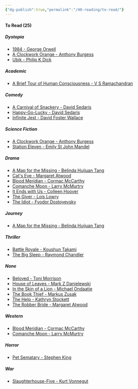 ```yaml
---
{"dg-publish":true,"permalink":"/40-reading/to-read/"}
---
```


<h4><span>To Read (25)</span></h4><h5><span>Dystopia</span></h5><div><ul class="dataview list-view-ul"><li><span><a aria-label-position="top" aria-label="40 Reading/Books/1984 - George Orwell.md" data-href="40 Reading/Books/1984 - George Orwell.md" href="40 Reading/Books/1984 - George Orwell.md" class="internal-link" target="_blank" rel="noopener">1984 - George Orwell</a></span></li><li><span><a aria-label-position="top" aria-label="40 Reading/Books/A Clockwork Orange - Anthony Burgess.md" data-href="40 Reading/Books/A Clockwork Orange - Anthony Burgess.md" href="40 Reading/Books/A Clockwork Orange - Anthony Burgess.md" class="internal-link" target="_blank" rel="noopener">A Clockwork Orange - Anthony Burgess</a></span></li><li><span><a aria-label-position="top" aria-label="40 Reading/Books/Ubik - Philip K Dick.md" data-href="40 Reading/Books/Ubik - Philip K Dick.md" href="40 Reading/Books/Ubik - Philip K Dick.md" class="internal-link" target="_blank" rel="noopener">Ubik - Philip K Dick</a></span></li></ul></div><h5><span>Academic</span></h5><div><ul class="dataview list-view-ul"><li><span><a aria-label-position="top" aria-label="40 Reading/Books/A Brief Tour of Human Consciousness - V S Ramachandran.md" data-href="40 Reading/Books/A Brief Tour of Human Consciousness - V S Ramachandran.md" href="40 Reading/Books/A Brief Tour of Human Consciousness - V S Ramachandran.md" class="internal-link" target="_blank" rel="noopener">A Brief Tour of Human Consciousness - V S Ramachandran</a></span></li></ul></div><h5><span>Comedy</span></h5><div><ul class="dataview list-view-ul"><li><span><a aria-label-position="top" aria-label="40 Reading/Books/A Carnival of Snackery - David Sedaris.md" data-href="40 Reading/Books/A Carnival of Snackery - David Sedaris.md" href="40 Reading/Books/A Carnival of Snackery - David Sedaris.md" class="internal-link" target="_blank" rel="noopener">A Carnival of Snackery - David Sedaris</a></span></li><li><span><a aria-label-position="top" aria-label="40 Reading/Books/Happy-Go-Lucky - David Sedaris.md" data-href="40 Reading/Books/Happy-Go-Lucky - David Sedaris.md" href="40 Reading/Books/Happy-Go-Lucky - David Sedaris.md" class="internal-link" target="_blank" rel="noopener">Happy-Go-Lucky - David Sedaris</a></span></li><li><span><a aria-label-position="top" aria-label="40 Reading/Books/Infinite Jest - David Foster Wallace.md" data-href="40 Reading/Books/Infinite Jest - David Foster Wallace.md" href="40 Reading/Books/Infinite Jest - David Foster Wallace.md" class="internal-link" target="_blank" rel="noopener">Infinite Jest - David Foster Wallace</a></span></li></ul></div><h5><span>Science Fiction</span></h5><div><ul class="dataview list-view-ul"><li><span><a aria-label-position="top" aria-label="40 Reading/Books/A Clockwork Orange - Anthony Burgess.md" data-href="40 Reading/Books/A Clockwork Orange - Anthony Burgess.md" href="40 Reading/Books/A Clockwork Orange - Anthony Burgess.md" class="internal-link" target="_blank" rel="noopener">A Clockwork Orange - Anthony Burgess</a></span></li><li><span><a aria-label-position="top" aria-label="40 Reading/Books/Station Eleven - Emily St John Mandel.md" data-href="40 Reading/Books/Station Eleven - Emily St John Mandel.md" href="40 Reading/Books/Station Eleven - Emily St John Mandel.md" class="internal-link" target="_blank" rel="noopener">Station Eleven - Emily St John Mandel</a></span></li></ul></div><h5><span>Drama</span></h5><div><ul class="dataview list-view-ul"><li><span><a aria-label-position="top" aria-label="40 Reading/Books/A Map for the Missing - Belinda Huijuan Tang.md" data-href="40 Reading/Books/A Map for the Missing - Belinda Huijuan Tang.md" href="40 Reading/Books/A Map for the Missing - Belinda Huijuan Tang.md" class="internal-link" target="_blank" rel="noopener">A Map for the Missing - Belinda Huijuan Tang</a></span></li><li><span><a aria-label-position="top" aria-label="40 Reading/Books/Cat's Eye - Margaret Atwood.md" data-href="40 Reading/Books/Cat's Eye - Margaret Atwood.md" href="40 Reading/Books/Cat's Eye - Margaret Atwood.md" class="internal-link" target="_blank" rel="noopener">Cat's Eye - Margaret Atwood</a></span></li><li><span><a aria-label-position="top" aria-label="40 Reading/Books/Blood Meridian - Cormac McCarthy.md" data-href="40 Reading/Books/Blood Meridian - Cormac McCarthy.md" href="40 Reading/Books/Blood Meridian - Cormac McCarthy.md" class="internal-link" target="_blank" rel="noopener">Blood Meridian - Cormac McCarthy</a></span></li><li><span><a aria-label-position="top" aria-label="40 Reading/Books/Comanche Moon - Larry McMurtry.md" data-href="40 Reading/Books/Comanche Moon - Larry McMurtry.md" href="40 Reading/Books/Comanche Moon - Larry McMurtry.md" class="internal-link" target="_blank" rel="noopener">Comanche Moon - Larry McMurtry</a></span></li><li><span><a aria-label-position="top" aria-label="40 Reading/Books/It Ends with Us - Colleen Hoover.md" data-href="40 Reading/Books/It Ends with Us - Colleen Hoover.md" href="40 Reading/Books/It Ends with Us - Colleen Hoover.md" class="internal-link" target="_blank" rel="noopener">It Ends with Us - Colleen Hoover</a></span></li><li><span><a aria-label-position="top" aria-label="40 Reading/Books/The Giver - Lois Lowry.md" data-href="40 Reading/Books/The Giver - Lois Lowry.md" href="40 Reading/Books/The Giver - Lois Lowry.md" class="internal-link" target="_blank" rel="noopener">The Giver - Lois Lowry</a></span></li><li><span><a aria-label-position="top" aria-label="40 Reading/Books/The Idiot - Fyodor Dostoyevsky.md" data-href="40 Reading/Books/The Idiot - Fyodor Dostoyevsky.md" href="40 Reading/Books/The Idiot - Fyodor Dostoyevsky.md" class="internal-link" target="_blank" rel="noopener">The Idiot - Fyodor Dostoyevsky</a></span></li></ul></div><h5><span>Journey</span></h5><div><ul class="dataview list-view-ul"><li><span><a aria-label-position="top" aria-label="40 Reading/Books/A Map for the Missing - Belinda Huijuan Tang.md" data-href="40 Reading/Books/A Map for the Missing - Belinda Huijuan Tang.md" href="40 Reading/Books/A Map for the Missing - Belinda Huijuan Tang.md" class="internal-link" target="_blank" rel="noopener">A Map for the Missing - Belinda Huijuan Tang</a></span></li></ul></div><h5><span>Thriller</span></h5><div><ul class="dataview list-view-ul"><li><span><a aria-label-position="top" aria-label="40 Reading/Books/Battle Royale - Koushun Takami.md" data-href="40 Reading/Books/Battle Royale - Koushun Takami.md" href="40 Reading/Books/Battle Royale - Koushun Takami.md" class="internal-link" target="_blank" rel="noopener">Battle Royale - Koushun Takami</a></span></li><li><span><a aria-label-position="top" aria-label="40 Reading/Books/The Big Sleep - Raymond Chandler.md" data-href="40 Reading/Books/The Big Sleep - Raymond Chandler.md" href="40 Reading/Books/The Big Sleep - Raymond Chandler.md" class="internal-link" target="_blank" rel="noopener">The Big Sleep - Raymond Chandler</a></span></li></ul></div><h5><span>None</span></h5><div><ul class="dataview list-view-ul"><li><span><a aria-label-position="top" aria-label="40 Reading/Books/Beloved - Toni Morrison.md" data-href="40 Reading/Books/Beloved - Toni Morrison.md" href="40 Reading/Books/Beloved - Toni Morrison.md" class="internal-link" target="_blank" rel="noopener">Beloved - Toni Morrison</a></span></li><li><span><a aria-label-position="top" aria-label="40 Reading/Books/House of Leaves - Mark Z Danielewski.md" data-href="40 Reading/Books/House of Leaves - Mark Z Danielewski.md" href="40 Reading/Books/House of Leaves - Mark Z Danielewski.md" class="internal-link" target="_blank" rel="noopener">House of Leaves - Mark Z Danielewski</a></span></li><li><span><a aria-label-position="top" aria-label="40 Reading/Books/In the Skin of a Lion - Michael Ondaatje.md" data-href="40 Reading/Books/In the Skin of a Lion - Michael Ondaatje.md" href="40 Reading/Books/In the Skin of a Lion - Michael Ondaatje.md" class="internal-link" target="_blank" rel="noopener">In the Skin of a Lion - Michael Ondaatje</a></span></li><li><span><a aria-label-position="top" aria-label="40 Reading/Books/The Book Thief - Markus Zusak.md" data-href="40 Reading/Books/The Book Thief - Markus Zusak.md" href="40 Reading/Books/The Book Thief - Markus Zusak.md" class="internal-link" target="_blank" rel="noopener">The Book Thief - Markus Zusak</a></span></li><li><span><a aria-label-position="top" aria-label="40 Reading/Books/The Help - Kathryn Stockett.md" data-href="40 Reading/Books/The Help - Kathryn Stockett.md" href="40 Reading/Books/The Help - Kathryn Stockett.md" class="internal-link" target="_blank" rel="noopener">The Help - Kathryn Stockett</a></span></li><li><span><a aria-label-position="top" aria-label="40 Reading/Books/The Robber Bride - Margaret Atwood.md" data-href="40 Reading/Books/The Robber Bride - Margaret Atwood.md" href="40 Reading/Books/The Robber Bride - Margaret Atwood.md" class="internal-link" target="_blank" rel="noopener">The Robber Bride - Margaret Atwood</a></span></li></ul></div><h5><span>Western</span></h5><div><ul class="dataview list-view-ul"><li><span><a aria-label-position="top" aria-label="40 Reading/Books/Blood Meridian - Cormac McCarthy.md" data-href="40 Reading/Books/Blood Meridian - Cormac McCarthy.md" href="40 Reading/Books/Blood Meridian - Cormac McCarthy.md" class="internal-link" target="_blank" rel="noopener">Blood Meridian - Cormac McCarthy</a></span></li><li><span><a aria-label-position="top" aria-label="40 Reading/Books/Comanche Moon - Larry McMurtry.md" data-href="40 Reading/Books/Comanche Moon - Larry McMurtry.md" href="40 Reading/Books/Comanche Moon - Larry McMurtry.md" class="internal-link" target="_blank" rel="noopener">Comanche Moon - Larry McMurtry</a></span></li></ul></div><h5><span>Horror</span></h5><div><ul class="dataview list-view-ul"><li><span><a aria-label-position="top" aria-label="40 Reading/Books/Pet Sematary - Stephen King.md" data-href="40 Reading/Books/Pet Sematary - Stephen King.md" href="40 Reading/Books/Pet Sematary - Stephen King.md" class="internal-link" target="_blank" rel="noopener">Pet Sematary - Stephen King</a></span></li></ul></div><h5><span>War</span></h5><div><ul class="dataview list-view-ul"><li><span><a aria-label-position="top" aria-label="40 Reading/Books/Slaughterhouse-Five - Kurt Vonnegut.md" data-href="40 Reading/Books/Slaughterhouse-Five - Kurt Vonnegut.md" href="40 Reading/Books/Slaughterhouse-Five - Kurt Vonnegut.md" class="internal-link" target="_blank" rel="noopener">Slaughterhouse-Five - Kurt Vonnegut</a></span></li></ul></div>
